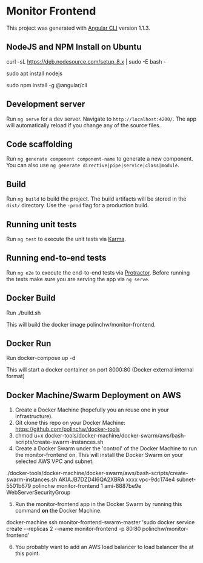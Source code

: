 # Monitor Frontend

This project was generated with [Angular CLI](https://github.com/angular/angular-cli) version 1.1.3.

## NodeJS and NPM Install on Ubuntu

curl -sL https://deb.nodesource.com/setup_8.x | sudo -E bash -

sudo apt install nodejs

sudo npm install -g @angular/cli

## Development server

Run `ng serve` for a dev server. Navigate to `http://localhost:4200/`. The app will automatically reload if you change any of the source files.

## Code scaffolding

Run `ng generate component component-name` to generate a new component. You can also use `ng generate directive|pipe|service|class|module`.

## Build

Run `ng build` to build the project. The build artifacts will be stored in the `dist/` directory. Use the `-prod` flag for a production build.

## Running unit tests

Run `ng test` to execute the unit tests via [Karma](https://karma-runner.github.io).

## Running end-to-end tests

Run `ng e2e` to execute the end-to-end tests via [Protractor](http://www.protractortest.org/).
Before running the tests make sure you are serving the app via `ng serve`.

## Docker Build

Run ./build.sh   

This will build the docker image polinchw/monitor-frontend.

## Docker Run

Run docker-compose up -d

This will start a docker container on port 8000:80 (Docker external:internal format)


## Docker Machine/Swarm Deployment on AWS

1. Create a Docker Machine (hopefully you an reuse one in your infrastructure).
2. Git clone this repo on your Docker Machine: https://github.com/polinchw/docker-tools
3. chmod u+x docker-tools/docker-machine/docker-swarm/aws/bash-scripts/create-swarm-instances.sh 
4. Create a Docker Swarm under the 'control' of the Docker Machine to run the monitor-frontend on.  This will install the Docker Swarm on your selected AWS VPC and subnet.
    
  ./docker-tools/docker-machine/docker-swarm/aws/bash-scripts/create-swarm-instances.sh AKIAJB7DZD4I6QA2XBRA xxxx vpc-9dc174e4 subnet-5501b679 polinchw monitor-frontend 1 ami-8887be9e WebServerSecurityGroup
  
5. Run the monitor-frontend app in the Docker Swarm by running this command <b>on</b> the Docker Machine.

  docker-machine ssh monitor-frontend-swarm-master 'sudo docker service create --replicas 2 --name monitor-frontend -p 80:80 polinchw/monitor-frontend'

6. You probably want to add an AWS load balancer to load balancer the at this point. 
